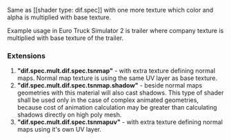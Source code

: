 Same as [[shader type: dif.spec]] with one more texture which color and alpha is multiplied with base texture. 

Example usage in Euro Truck Simulator 2 is trailer where company texture is multiplied with base texture of the trailer.


### Extensions

1. **"dif.spec.mult.dif.spec.tsnmap"** - with extra texture defining normal maps. Normal map texture is using the same UV layer as base texture.
2. **"dif.spec.mult.dif.spec.tsnmap.shadow"** - beside normal maps geometries with this material will also cast shadows. This type of shader shall be used only in the case of complex animated geometries, because cost of animation calculation may be greater than calculating shadows directly on high poly mesh.
3. **"dif.spec.mult.dif.spec.tsnmapuv"** - with extra texture defining normal maps using it's own UV layer.